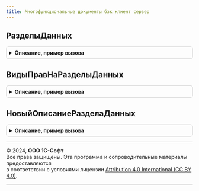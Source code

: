```yaml
---
title: Многофункциональные документы бзк клиент сервер
---
```



## РазделыДанных
<details style="margin: 1em 0; padding: 0.5em; border: 1px solid #ccc; border-radius: 6px;">

<summary style="font-weight: bold; cursor: pointer;">Описание, пример вызова</summary>

```bsl

// Возвращает структуру, ключами которой являются имена разделов данные которых представлены в
// 				в многофункциональных документах, по сути представляет собой перечисление.
//
// Возвращаемое значение:
// 	Структура - Описание:
// * КадровыеДанные - Строка - соответствует разделу данных КадровыеДанные
// * ПлановыеНачисления - Строка - соответствует разделу данных ПлановыеНачисления
// * НачисленнаяЗарплата - Строка - соответствует  разделу данных НачисленнаяЗарплата
// * РабочееВремя - Строка - соответствует  разделу данных РабочееВремя
//
Функция РазделыДанных() Экспорт
```

Пример вызова
```bsl
Результат = МногофункциональныеДокументыБЗККлиентСервер.РазделыДанных() 
```
</details>

## ВидыПравНаРазделыДанных
<details style="margin: 1em 0; padding: 0.5em; border: 1px solid #ccc; border-radius: 6px;">

<summary style="font-weight: bold; cursor: pointer;">Описание, пример вызова</summary>

```bsl

// Возвращает структуру, ключами которой являются виды прав на данные отдельных учетов
// 				в многофункциональных документах, по сути представляет собой перечисление.
//
// Возвращаемое значение:
// 	Структура - Описание:
// * Просмотр - Строка - соответствует праву Просмотр
// * Редактирование - Строка - соответствует праву Редактирование
//
Функция ВидыПравНаРазделыДанных() Экспорт
```

Пример вызова
```bsl
Результат = МногофункциональныеДокументыБЗККлиентСервер.ВидыПравНаРазделыДанных() 
```
</details>

## НовыйОписаниеРазделаДанных
<details style="margin: 1em 0; padding: 0.5em; border: 1px solid #ccc; border-radius: 6px;">

<summary style="font-weight: bold; cursor: pointer;">Описание, пример вызова</summary>

```bsl

// Возвращает пустую структуру - описание раздела данных многофункционального документа
//
// Возвращаемое значение:
// 	Структура - Описание:
// * РеквизитОтветсвенный - Строка, Неопределено - имя реквизита в котором хранится ответственный утвердивший раздел,
// 		если значение Неопределено, значит в документе нет соответствующего поля
// * РеквизитСостояние - Строка, Неопределено - имя реквизита, в котором хранится состояние раздела (булево,
// 		либо раздел утвержден, либо нет). Если значение Неопределено, значит в документе нет соответствующего поля
// * ТребуетсяУтверждениеПриПроведении - Булево - признак того что необходимо выполнять проверку
// 		на то что раздел утвержден при проведении документа.
// * СообщениеДокументНеУтвержден - Строка - сообщение которое будет выдано при проверке документа при проведении,
//		если раздел не утвержден
//
Функция НовыйОписаниеРазделаДанных() Экспорт
```

Пример вызова
```bsl
Результат = МногофункциональныеДокументыБЗККлиентСервер.НовыйОписаниеРазделаДанных() 
```
</details>

---

© 2024, **ООО 1С-Софт**  
Все права защищены. Эта программа и сопроводительные материалы предоставляются  
в соответствии с условиями лицензии [Attribution 4.0 International (CC BY 4.0)](https://creativecommons.org/licenses/by/4.0/legalcode).

---
